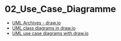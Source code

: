 # 02_Use_Case_Diagramme

- [UML Archives - draw.io](https://drawio-app.com/tag/uml/)
- [UML class diagrams in draw.io](https://drawio-app.com/uml-class-diagrams-in-draw-io/)
- [UML use case diagrams with draw.io](https://drawio-app.com/uml-use-case-diagrams-with-draw-io/)

